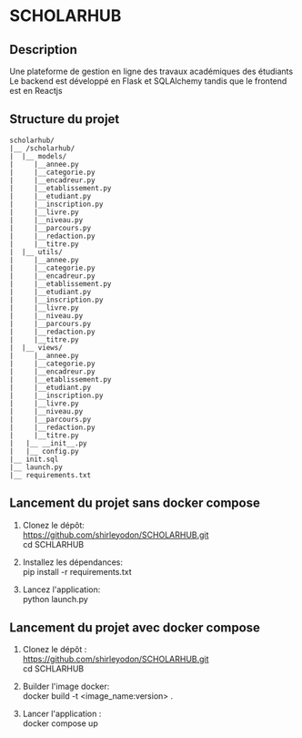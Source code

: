 # SCHOLARHUB

## Description

Une plateforme de gestion en ligne des travaux académiques des étudiants
Le backend est développé en Flask et SQLAlchemy tandis que le frontend est en Reactjs

## Structure du projet
    scholarhub/
    |__ /scholarhub/
    |  |__ models/
    |     |__annee.py
    |     |__categorie.py
    |     |__encadreur.py
    |     |__etablissement.py
    |     |__etudiant.py
    |     |__inscription.py
    |     |__livre.py
    |     |__niveau.py
    |     |__parcours.py
    |     |__redaction.py
    |     |__titre.py
    |  |__ utils/
    |     |__annee.py
    |     |__categorie.py
    |     |__encadreur.py
    |     |__etablissement.py
    |     |__etudiant.py
    |     |__inscription.py
    |     |__livre.py
    |     |__niveau.py
    |     |__parcours.py
    |     |__redaction.py
    |     |__titre.py
    |  |__ views/
    |     |__annee.py
    |     |__categorie.py
    |     |__encadreur.py
    |     |__etablissement.py
    |     |__etudiant.py
    |     |__inscription.py
    |     |__livre.py
    |     |__niveau.py
    |     |__parcours.py
    |     |__redaction.py
    |     |__titre.py
    |   |__ __init__.py
    |   |__ config.py
    |__ init.sql
    |__ launch.py
    |__ requirements.txt

  ## Lancement du projet sans docker compose
  
  1. Clonez le dépôt: <br/>
     https://github.com/shirleyodon/SCHOLARHUB.git <br/>
     cd SCHLARHUB
     
  2. Installez les dépendances: <br/>
     pip install -r requirements.txt
     
  3. Lancez l'application: <br/>
     python launch.py

  ## Lancement du projet avec docker compose

  1. Clonez le dépôt : <br/>
     https://github.com/shirleyodon/SCHOLARHUB.git <br/>
     cd SCHLARHUB

  2. Builder l'image docker: <br/>
     docker build -t <image_name:version> .

  3. Lancer l'application : <br/>
     docker compose up
  
  
